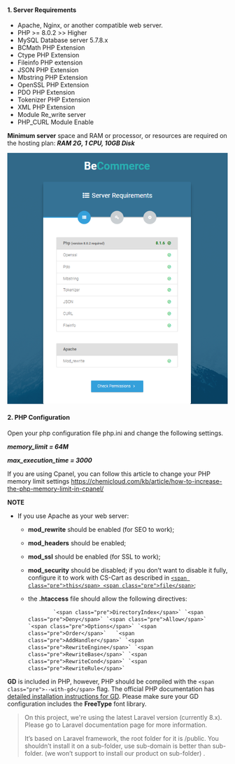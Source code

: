 #### 1. Server Requirements

- Apache, Nginx, or another compatible web server.
- PHP &gt;= 8.0.2 &gt;&gt; Higher
- MySQL Database server 5.7.8.x
- BCMath PHP Extension
- Ctype PHP Extension
- Fileinfo PHP extension
- JSON PHP Extension
- Mbstring PHP Extension
- OpenSSL PHP Extension
- PDO PHP Extension
- Tokenizer PHP Extension
- XML PHP Extension
- Module Re\_write server
- PHP\_CURL Module Enable
 
**Minimum server** space and RAM or processor, or resources are required on the hosting plan:  ***RAM 2G, 1 CPU, 10GB Disk***

![](/assets/images/be-system-requirements/28b27f968e9fc808d147a3b825cf8262.png)

#### 2. PHP Configuration 

Open your php configuration file php.ini and change the following settings.

***memory\_limit = 64M***

***max\_execution\_time = 3000***

If you are using Cpanel, you can follow this article to change your PHP memory limit settings <https://chemicloud.com/kb/article/how-to-increase-the-php-memory-limit-in-cpanel/>

**NOTE**

- If you use Apache as your web server:
    
    
    - **mod\_rewrite** should be enabled (for SEO to work);
    - **mod\_headers** should be enabled;
    - **mod\_ssl** should be enabled (for SSL to work);
    - **mod\_security** should be disabled; if you don’t want to disable it fully, configure it to work with CS-Cart as described in [`<span class="pre">this</span> <span class="pre">file</span>`](/admin/module/knowleagebase/_downloads/mod_security.txt);
    - the **.htaccess** file should allow the following directives:
        
                  `<span class="pre">DirectoryIndex</span>` `<span class="pre">Deny</span>` `<span class="pre">Allow</span>` `<span class="pre">Options</span>` `<span class="pre">Order</span>`   `<span class="pre">AddHandler</span>` `<span class="pre">RewriteEngine</span>` `<span class="pre">RewriteBase</span>` `<span class="pre">RewriteCond</span>` `<span class="pre">RewriteRule</span>`
 
**GD** is included in PHP, however, PHP should be compiled with the `<span class="pre">--with-gd</span>` flag. The official PHP documentation has [detailed installation instructions for GD](http://php.net/manual/en/image.installation.php). Please make sure your GD configuration includes the **FreeType** font library.

> On this project, we're using the latest Laravel version (currently 8.x). Please go to Laravel documentation page for more information.
> 
> It’s based on Laravel framework, the root folder for it is /public. You shouldn’t install it on a sub-folder, use sub-domain is better than sub-folder. (we won’t support to install our product on sub-folder) .